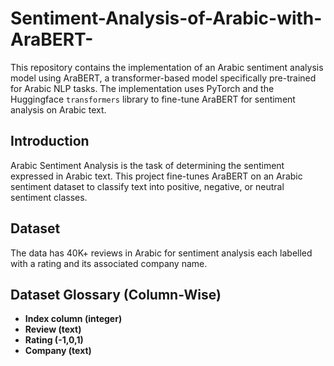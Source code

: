 # Sentiment-Analysis-of-Arabic-with-AraBERT-
This repository contains the implementation of an Arabic sentiment analysis model using AraBERT, a transformer-based model specifically pre-trained for Arabic NLP tasks. The implementation uses PyTorch and the Huggingface `transformers` library to fine-tune AraBERT for sentiment analysis on Arabic text.
## Introduction
Arabic Sentiment Analysis is the task of determining the sentiment expressed in Arabic text. This project fine-tunes AraBERT on an Arabic sentiment dataset to classify text into positive, negative, or neutral sentiment classes.


## Dataset
The data has 40K+ reviews in Arabic for sentiment analysis each labelled with a rating and its associated company name.
## Dataset Glossary (Column-Wise)
- **Index column (integer)**
- **Review (text)**
- **Rating (-1,0,1)**
- **Company (text)**
